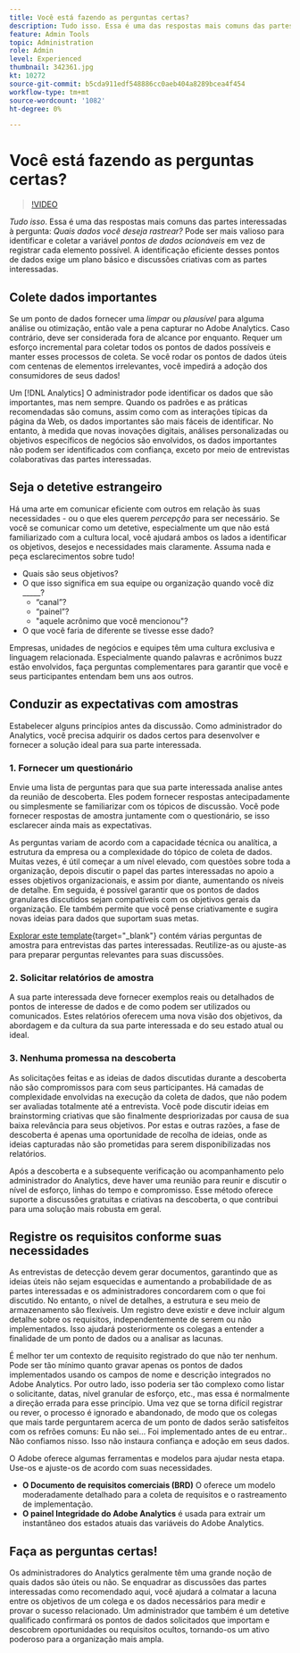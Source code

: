 ```yaml
---
title: Você está fazendo as perguntas certas?
description: Tudo isso. Essa é uma das respostas mais comuns das partes interessadas à pergunta - que dados deseja acompanhar? Pode ser mais valioso para identificar e coletar os pontos de dados acionáveis do que para registrar cada elemento possível. A identificação eficiente desses pontos de dados exige um plano básico e discussões criativas com as partes interessadas.
feature: Admin Tools
topic: Administration
role: Admin
level: Experienced
thumbnail: 342361.jpg
kt: 10272
source-git-commit: b5cda911edf548886cc0aeb404a8289bcea4f454
workflow-type: tm+mt
source-wordcount: '1082'
ht-degree: 0%

---
```



# Você está fazendo as perguntas certas?

>[!VIDEO](https://video.tv.adobe.com/v/342361/?quality=12&learn=on)

_Tudo isso_. Essa é uma das respostas mais comuns das partes interessadas à pergunta: _Quais dados você deseja rastrear?_ Pode ser mais valioso para identificar e coletar a variável _pontos de dados acionáveis_ em vez de registrar cada elemento possível. A identificação eficiente desses pontos de dados exige um plano básico e discussões criativas com as partes interessadas.

## Colete dados importantes

Se um ponto de dados fornecer uma _limpar_ ou _plausível_ para alguma análise ou otimização, então vale a pena capturar no Adobe Analytics. Caso contrário, deve ser considerada fora de alcance por enquanto. Requer um esforço incremental para coletar todos os pontos de dados possíveis e manter esses processos de coleta. Se você rodar os pontos de dados úteis com centenas de elementos irrelevantes, você impedirá a adoção dos consumidores de seus dados!

Um [!DNL Analytics] O administrador pode identificar os dados que são importantes, mas nem sempre. Quando os padrões e as práticas recomendadas são comuns, assim como com as interações típicas da página da Web, os dados importantes são mais fáceis de identificar. No entanto, à medida que novas inovações digitais, análises personalizadas ou objetivos específicos de negócios são envolvidos, os dados importantes não podem ser identificados com confiança, exceto por meio de entrevistas colaborativas das partes interessadas.

## Seja o detetive estrangeiro

Há uma arte em comunicar eficiente com outros em relação às suas necessidades - ou o que eles querem _percepção_ para ser necessário. Se você se comunicar como um detetive, especialmente um que não está familiarizado com a cultura local, você ajudará ambos os lados a identificar os objetivos, desejos e necessidades mais claramente. Assuma nada e peça esclarecimentos sobre tudo!

* Quais são seus objetivos?
* O que isso significa em sua equipe ou organização quando você diz _____?
   * “canal”?
   * “painel”?
   * &quot;aquele acrônimo que você mencionou&quot;?
* O que você faria de diferente se tivesse esse dado?

Empresas, unidades de negócios e equipes têm uma cultura exclusiva e linguagem relacionada. Especialmente quando palavras e acrônimos buzz estão envolvidos, faça perguntas complementares para garantir que você e seus participantes entendam bem uns aos outros.

## Conduzir as expectativas com amostras

Estabelecer alguns princípios antes da discussão. Como administrador do Analytics, você precisa adquirir os dados certos para desenvolver e fornecer a solução ideal para sua parte interessada.

### 1. Fornecer um questionário

Envie uma lista de perguntas para que sua parte interessada analise antes da reunião de descoberta. Eles podem fornecer respostas antecipadamente ou simplesmente se familiarizar com os tópicos de discussão. Você pode fornecer respostas de amostra juntamente com o questionário, se isso esclarecer ainda mais as expectativas.

As perguntas variam de acordo com a capacidade técnica ou analítica, a estrutura da empresa ou a complexidade do tópico de coleta de dados. Muitas vezes, é útil começar a um nível elevado, com questões sobre toda a organização, depois discutir o papel das partes interessadas no apoio a esses objetivos organizacionais, e assim por diante, aumentando os níveis de detalhe. Em seguida, é possível garantir que os pontos de dados granulares discutidos sejam compatíveis com os objetivos gerais da organização. Ele também permite que você pense criativamente e sugira novas ideias para dados que suportam suas metas.

[Explorar este template](assets/stakeholder-questionnaire.pdf){target=&quot;_blank&quot;} contém várias perguntas de amostra para entrevistas das partes interessadas. Reutilize-as ou ajuste-as para preparar perguntas relevantes para suas discussões.

### 2. Solicitar relatórios de amostra

A sua parte interessada deve fornecer exemplos reais ou detalhados de pontos de interesse de dados e de como podem ser utilizados ou comunicados. Estes relatórios oferecem uma nova visão dos objetivos, da abordagem e da cultura da sua parte interessada e do seu estado atual ou ideal.

### 3. Nenhuma promessa na descoberta

As solicitações feitas e as ideias de dados discutidas durante a descoberta não são compromissos para com seus participantes. Há camadas de complexidade envolvidas na execução da coleta de dados, que não podem ser avaliadas totalmente até a entrevista. Você pode discutir ideias em brainstorming criativas que são finalmente despriorizadas por causa de sua baixa relevância para seus objetivos. Por estas e outras razões, a fase de descoberta é apenas uma oportunidade de recolha de ideias, onde as ideias capturadas não são prometidas para serem disponibilizadas nos relatórios.

Após a descoberta e a subsequente verificação ou acompanhamento pelo administrador do Analytics, deve haver uma reunião para reunir e discutir o nível de esforço, linhas do tempo e compromisso. Esse método oferece suporte a discussões gratuitas e criativas na descoberta, o que contribui para uma solução mais robusta em geral.

## Registre os requisitos conforme suas necessidades

As entrevistas de detecção devem gerar documentos, garantindo que as ideias úteis não sejam esquecidas e aumentando a probabilidade de as partes interessadas e os administradores concordarem com o que foi discutido. No entanto, o nível de detalhes, a estrutura e seu meio de armazenamento são flexíveis. Um registro deve existir e deve incluir algum detalhe sobre os requisitos, independentemente de serem ou não implementados. Isso ajudará posteriormente os colegas a entender a finalidade de um ponto de dados ou a analisar as lacunas.

É melhor ter um contexto de requisito registrado do que não ter nenhum. Pode ser tão mínimo quanto gravar apenas os pontos de dados implementados usando os campos de nome e descrição integrados no Adobe Analytics. Por outro lado, isso poderia ser tão complexo como listar o solicitante, datas, nível granular de esforço, etc., mas essa é normalmente a direção errada para esse princípio. Uma vez que se torna difícil registrar ou rever, o processo é ignorado e abandonado, de modo que os colegas que mais tarde perguntarem acerca de um ponto de dados serão satisfeitos com os refrões comuns: Eu não sei... Foi implementado antes de eu entrar.. Não confiamos nisso. Isso não instaura confiança e adoção em seus dados.

O Adobe oferece algumas ferramentas e modelos para ajudar nesta etapa. Use-os e ajuste-os de acordo com suas necessidades.

* **O Documento de requisitos comerciais (BRD)** O oferece um modelo moderadamente detalhado para a coleta de requisitos e o rastreamento de implementação.
* **O painel Integridade do Adobe Analytics** é usada para extrair um instantâneo dos estados atuais das variáveis do Adobe Analytics.

## Faça as perguntas certas!

Os administradores do Analytics geralmente têm uma grande noção de quais dados são úteis ou não. Se enquadrar as discussões das partes interessadas como recomendado aqui, você ajudará a colmatar a lacuna entre os objetivos de um colega e os dados necessários para medir e provar o sucesso relacionado. Um administrador que também é um detetive qualificado confirmará os pontos de dados solicitados que importam e descobrem oportunidades ou requisitos ocultos, tornando-os um ativo poderoso para a organização mais ampla.

